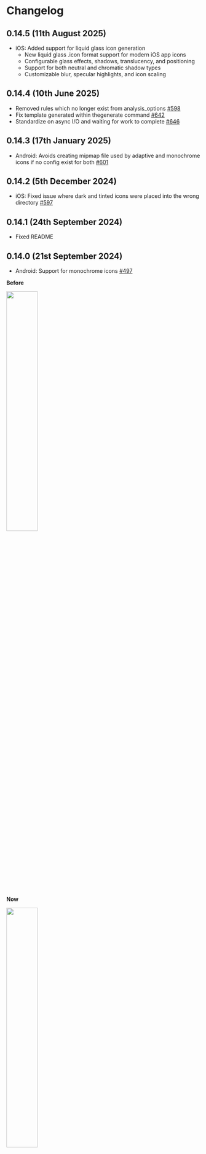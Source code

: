 # Changelog

## 0.14.5 (11th August 2025)

- iOS: Added support for liquid glass icon generation
  - New liquid glass .icon format support for modern iOS app icons
  - Configurable glass effects, shadows, translucency, and positioning
  - Support for both neutral and chromatic shadow types
  - Customizable blur, specular highlights, and icon scaling

## 0.14.4 (10th June 2025)

- Removed rules which no longer exist from analysis_options [#598](https://github.com/fluttercommunity/flutter_launcher_icons/issues/598)
- Fix template generated within thegenerate command [#642](https://github.com/fluttercommunity/flutter_launcher_icons/issues/642)
- Standardize on async I/O and waiting for work to complete [#646](https://github.com/fluttercommunity/flutter_launcher_icons/issues/646)

## 0.14.3 (17th January 2025)

- Android: Avoids creating mipmap file used by adaptive and monochrome icons if no config exist for both [#601](https://github.com/fluttercommunity/flutter_launcher_icons/pull/601)

## 0.14.2 (5th December 2024)

- iOS: Fixed issue where dark and tinted icons were placed into the wrong directory [#597](https://github.com/fluttercommunity/flutter_launcher_icons/pull/597)

## 0.14.1 (24th September 2024)

- Fixed README

## 0.14.0 (21st September 2024)

- Android: Support for monochrome icons [#497](https://github.com/fluttercommunity/flutter_launcher_icons/pull/497)

**Before**

<img src="https://github.com/user-attachments/assets/ce16287d-1394-4404-b056-8308f0a69f07" width=40%>

**Now**

<img src="https://github.com/user-attachments/assets/a420fefd-28b0-4eb9-8fd0-2e03068d3d83" width=40%>

- Android: Ability to set inset for adaptive icon foreground and monochrome icon [#563](https://github.com/fluttercommunity/flutter_launcher_icons/pull/563)
- iOS: Dark and Tinted icons for iOS 18+ [#569](https://github.com/fluttercommunity/flutter_launcher_icons/pull/569)

## 0.13.1 (15th April 2023)

- Can now use `flutter_launcher_icons` instead of `flutter_icons` [#478](https://github.com/fluttercommunity/flutter_launcher_icons/pull/478)
- Can use command `flutter pub run flutter_launcher_icons:generate` to automatically generate config file [#475](https://github.com/fluttercommunity/flutter_launcher_icons/pull/475)


## 0.13.0 (7th April 2023)

- Fix remove alpha for iOS [#464](https://github.com/fluttercommunity/flutter_launcher_icons/pull/464)
- Updating code style [#472](https://github.com/fluttercommunity/flutter_launcher_icons/pull/472)
- Updated out of bounds dependency [#473](https://github.com/fluttercommunity/flutter_launcher_icons/pull/473)

## 0.12.0 (24th February 2023)

- Updated image package and other packages [#447](https://github.com/fluttercommunity/flutter_launcher_icons/pull/447)

## 0.11.0 (27th September 2022)
    
- Support for Macos Icons [#407](https://github.com/fluttercommunity/flutter_launcher_icons/pull/407)
- Cli-improvement [#400](https://github.com/fluttercommunity/flutter_launcher_icons/pull/400)
- Add `repository` and `issue_tracker` [#411](https://github.com/fluttercommunity/flutter_launcher_icons/pull/411) (thanks to [@patelpathik](https://github.com/patelpathik))
- Fix indent in web/manifest.json [#407](https://github.com/fluttercommunity/flutter_launcher_icons/pull/407)
- Fix the icons 50 and 57 in `contents.json` [#412](https://github.com/fluttercommunity/flutter_launcher_icons/pull/412) (thanks to [@adnanjpg](https://github.com/adnanjpg))
- Fix typos [#405](https://github.com/fluttercommunity/flutter_launcher_icons/pull/405) (thanks to [@edwardmp](https://github.com/edwardmp))
- Added newline to EOF [#325](https://github.com/fluttercommunity/flutter_launcher_icons/pull/325) (thanks to [@sandersaelmans](https://github.com/sandersaelmans))

## 0.10.0 (2nd August 2022)

- Support for Web Icons [#374](https://github.com/fluttercommunity/flutter_launcher_icons/pull/374)
- Support for Windows Icons [#382](https://github.com/fluttercommunity/flutter_launcher_icons/pull/382)
- Added missing IOS icon sizes [#298](https://github.com/fluttercommunity/flutter_launcher_icons/pull/298)
- Added `min_sdk_android` option [#392](https://github.com/fluttercommunity/flutter_launcher_icons/pull/392)
- Added documentation for `remove_alpha_ios` [#392](https://github.com/fluttercommunity/flutter_launcher_icons/pull/392)
- Fixed issue with loading config from `pubspec.yaml` [#398](https://github.com/fluttercommunity/flutter_launcher_icons/pull/398) (thanks to [@p-mazhnik](https://github.com/p-mazhnik))

## 0.9.3 (6th June 2022)

- Fixes to make sure it works for Flutter v2.8 (thanks to @RatakondalaArun)
- Fixed issue with incorrect version being shown

## 0.9.2 (22nd August 2021)

- Fixed issue where success message printed even when exception occured (thanks to @happy-san)

## 0.9.1 (25th July 2021)

- Upgrade args dependency to ^2.1.1 (thanks to @PiN73 and @comlaterra)
- Upgraded `image` and `test` dependencies

## 0.9.0 (28th Feb 2021)

- Null-safety support added (thanks to @SteveAlexander)
- Added option to remove alpha channel for iOS icons (thanks to @SimonIT)

## 0.8.1 (2nd Oct 2020)

- Fixed flavor support on windows (@slightfoot)

## 0.8.0 (12th Sept 2020)

- Added flavours support (thanks to @sestegra & @jorgecoca)
- Removed unassigned iOS icons (thanks to @melvinsalas)
- Fixing formatting (thanks to @mreichelt)

## 0.7.5 (24th April 2020)

- Fixed issue where new lines were added to Android manifest (thanks to @mreichelt)
- Improvements to code quality and general tidying up (thanks to @connectety)
- Fixed Android example project not running (needed to be migrated to AndroidX)

## 0.7.4 (28th Oct 2019)

- Worked on suggestions from [pub.dev](https://pub.dev/packages/flutter_launcher_icons#-analysis-tab-)

## 0.7.3 (3rd Sept 2019)

- Lot of refactoring and improving code quality (thanks to @connectety)
- Added correct App Store icon settings (thanks to @richgoldmd)

## 0.7.2 (25th May 2019)

- Reverted back using old interpolation method

## 0.7.1 (24th May 2019)

- Fixed issue with image dependency not working on latest version of Flutter (thanks to @sboutet06)
- Fixed iOS icon sizes which were incorrect (thanks to @sestegra)
- Removed dart_config git dependency and replaced with yaml dependency
- Refactoring of code

## 0.7.0 (22nd November 2018)

- Now ensuring that the Android file name is valid - An error will be thrown if it doesn't meet the criteria
- Fixed issue where there was a git diff when there was no change
- Fixed issue where iOS icon would be generated when it shouldn't be
- Added support for drawables to be used for adaptive icon backgrounds
- Added support for Flutter Launcher Icons to be able to run with it's own config file (no longer necessary to add to pubspec.yaml)

## 0.6.1 (26th August 2018)

- Upgraded test package
- Due to issue with dart_config not working with Dart 2.1.0, now using forked version of dart_config which contains fixes from both @v3rm0n and @SPodjasek

## 0.6.0 (8th August 2018)

- Moved the package to [Flutter Community](https://github.com/fluttercommunity/community)

## 0.5.2 (19th June 2018)

- Previous release didn't fix adaptive icons, just prevented the error message from appearing. This should hopefully fix it!

## 0.5.1 (18th June 2018)

- Fix for adaptive icons

## 0.5.0 (12th June 2018)

- [Android] Support for adaptive icons added (Suggestion #23)

## 0.4.0 (9th June 2018)

- Now possible to generate icons for each platform with different image paths (one for iOS icon and a separate one for Android)

## 0.3.3 (28th May 2018)

- Upgraded dart image package dependency to 2.0.0 (issue #26)

## 0.3.2 (2nd May 2018)

- Bug fixing

## 0.3.1 (1st May 2018)

- Bug fixing

## 0.3.0 (1st May 2018)

- Fixed issue where icons produced weren't the correct size (Due to images not with a 1:1 aspect r    ation)
- Improved quality of smaller icons produced (Thanks to PR #17 - Thank you!)
- Updated console printed messages to keep them consistent
- Added example folder to GitHub project

## 0.2.1 (25th April 2018)

- Added extra iOS icon size (1024x1024)
- Fixed iOS default icon name (Thanks to PR #15 - Thank you!)
- Fixed issue #10 where creation of the icons was failing due to the target folder not existing

## 0.2.0 (18th January 2018)

- Ability to create new launcher icons without replacing the old ones added (#6)
- Fixed issue with launcher icons for iOS not correctly being set

## 0.0.5

- Quick Fix on if statement

## 0.0.4

- Fixing strong mode error

## 0.0.3

- Adding flutter as a dependency so its listed as a flutter package.

## 0.0.2

- Fix Doc typo

## 0.0.1

- Initial version, Resizes Icon to Android sizes only.
